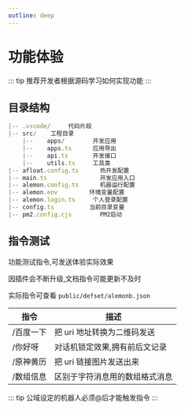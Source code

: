 ```yaml
---
outline: deep
---
```


# 功能体验

::: tip
推荐开发者根据源码学习如何实现功能
:::

## 目录结构

```typescript
|-- .vscode/     代码片段
|-- src/    工程目录
    |--    apps/        开发应用
    |--    apps.ts      应用导出
    |--    api.ts       开发接口
    |--    utils.ts     工具类
|-- afloat.config.ts      热开发配置
|-- main.ts               开发应用入口
|-- alemon.config.ts      机器运行配置
|-- alemon.env         环境变量配置
|-- alemon.login.ts     个人登录配置
|-- config.ts          当前目录变量
|-- pm2.config.cjs        PM2启动
```

## 指令测试

功能测试指令,可发送体验实际效果

因插件会不断升级,文档指令可能更新不及时

实际指令可查看 `public/defset/alemonb.json`

| 指令      | 描述                           |
| --------- | ------------------------------ |
| /百度一下 | 把 uri 地址转换为二维码发送    |
| /你好呀   | 对话机锁定效果,拥有前后文记录  |
| /原神黄历 | 把 uri 链接图片发送出来        |
| /数组信息 | 区别于字符消息用的数组格式消息 |

::: tip
公域设定的机器人必须@后才能触发指令
:::
